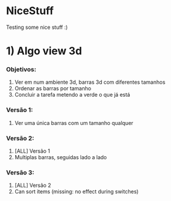 # NiceStuff
Testing some nice stuff :) 

# 1) Algo view 3d

### Objetivos:
  1) Ver em num ambiente 3d, barras 3d com diferentes tamanhos
  2) Ordenar as barras por tamanho 
  3) Concluir a tarefa metendo a verde o que já está

### Versão 1:
  1) Ver uma única barras com um tamanho qualquer
 
### Versão 2: 
  1) [ALL] Versão 1
  2) Multiplas barras, seguidas lado a lado
  
### Versão 3: 
  1) [ALL] Versão 2
  2) Can sort items (missing: no effect during switches)
